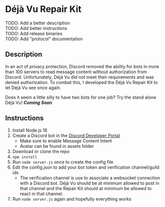 # Déjà Vu Repair Kit
TODO: Add a better description  
TODO: Add better instructions  
TODO: Add release binaries  
TODO: Add "protocol" documentation

## Description
In an act of privacy protection, Discord removed the ability for bots in more than 100 servers to read message content without authorization from Discord. Unfortunately, Déjà Vu did not meet their requirements and was denied authorization. To combat this, I developed the Déjà Vu Repair Kit to let Déjà Vu see once again.

Does it seem a little silly to have two bots for one job? Try the stand alone Déjà Vu! ***Coming Soon***

## Instructions
1. Install Node.js 18
2. Create a Discord bot in the [Discord Developer Portal](https://discord.com/developers.applications)
    - Make sure to enable Message Content Intent
    - Avatar can be found in assets folder
3. Download or clone the repo
4. `npm install`
5. Run `node server.js` once to create the config file
6. Edit the config.json to add your bot token and verification channel/guild ids
    - The verification channel is use to associate a websocket connection with a Discord bot. Déjà Vu should be at minimum allowed to post in that channel and the Repair Kit should at minimum be allowed to react in that channel.
7. Run `node server.js` again and hopefully everything works
